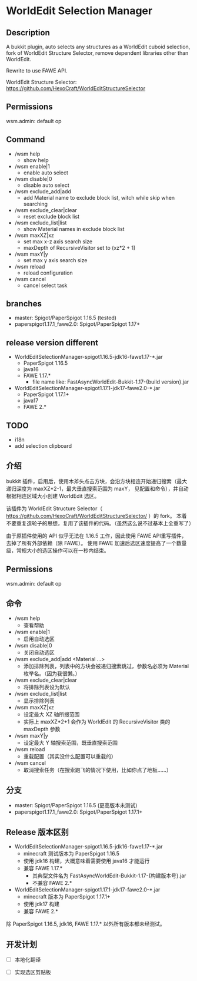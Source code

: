 # WorldEdit Selection Manager

## Description

A bukkit plugin, auto selects any structures as a WorldEdit cuboid selection,
fork of WorldEdit Structure Selector, remove dependent libraries other than WorldEdit.

Rewrite to use FAWE API.

WorldEdit Structure Selector: https://github.com/HexoCraft/WorldEditStructureSelector

## Permissions

wsm.admin: default op

## Command

- /wsm help
  - show help
- /wsm enable|1
  - enable auto select
- /wsm disable|0
  - disable auto select
- /wsm exclude_add|add
  - add Material name to exclude block list, witch while skip when searching
- /wsm exclude_clear|clear
  - reset exclude block list
- /wsm exclude_list|list
  - show Material names in exclude block list
- /wsm maxXZ|xz
  - set max x-z axis search size
  - maxDepth of RecursiveVisitor set to (xz*2 + 1)
- /wsm maxY|y
  - set max y axis search size
- /wsm reload
  - reload configuration
- /wsm cancel
  - cancel select task

## branches

- master: Spigot/PaperSpigot 1.16.5 (tested)
- paperspigot1.17.1_fawe2.0: Spigot/PaperSpigot 1.17+

## release version different

- WorldEditSelectionManager-spigot1.16.5-jdk16-fawe1.17-*.jar
  - PaperSpigot 1.16.5
  - java16
  - FAWE 1.17.*
    - file name like: FastAsyncWorldEdit-Bukkit-1.17-{build version}.jar
- WorldEditSelectionManager-spigot1.17.1-jdk17-fawe2.0-*.jar
  - PaperSpigot 1.17.1+
  - java17
  - FAWE 2.*

## TODO
  - i18n
  - add selection clipboard

## 介绍

bukkit 插件，启用后，使用木斧头点击方块，会沿方块相连开始递归搜索（最大递归深度为 maxXZ*2-1，最大垂直搜索范围为 maxY，
见配置和命令），并自动根据相连区域大小创建 WorldEdit 选区。

该插件为 WorldEdit Structure Selector（ https://github.com/HexoCraft/WorldEditStructureSelector/ ）的 fork。
本着不要重复造轮子的思想，复用了该插件的代码。（虽然这么说不过基本上全重写了）

由于原插件使用的 API 似乎无法在 1.16.5 工作，因此使用 FAWE API重写插件，去掉了所有外部依赖（除 FAWE）。
使用 FAWE 加速后选区速度提高了一个数量级，常规大小的选区操作可以在一秒内结束。

## Permissions

wsm.admin: default op

## 命令

- /wsm help
  - 查看帮助
- /wsm enable|1
  - 启用自动选区
- /wsm disable|0
  - 关闭自动选区
- /wsm exclude_add|add <Material ...>
  - 添加排除列表，列表中的方块会被递归搜索跳过，参数名必须为 Material 枚举名。（因为我很懒。）
- /wsm exclude_clear|clear
  - 将排除列表设为默认
- /wsm exclude_list|list
  - 显示排除列表
- /wsm maxXZ|xz
  - 设定最大 XZ 轴所搜范围
  - 实际上 maxXZ*2+1 会作为 WorldEdit 的 RecursiveVisitor 类的 maxDepth 参数
- /wsm maxY|y
  - 设定最大 Y 轴搜索范围，既垂直搜索范围
- /wsm reload
  - 重载配置（其实没什么配置可以重载的）
- /wsm cancel
  - 取消搜索任务（在搜索跑飞的情况下使用，比如你点了地板……）

## 分支

- master: Spigot/PaperSpigot 1.16.5 (更高版本未测试)
- paperspigot1.17.1_fawe2.0: Spigot/PaperSpigot 1.17.1+

## Release 版本区别

- WorldEditSelectionManager-spigot1.16.5-jdk16-fawe1.17-*.jar
  - minecraft 测试版本为 PaperSpigot 1.16.5
  - 使用 jdk16 构建，大概意味着需要使用 java16 才能运行
  - 兼容 FAWE 1.17.*
    - 其典型文件名为 FastAsyncWorldEdit-Bukkit-1.17-{构建版本号}.jar
    - 不兼容 FAWE 2.*
- WorldEditSelectionManager-spigot1.17.1-jdk17-fawe2.0-*.jar
  - minecraft 版本为 PaperSpigot 1.17.1+
  - 使用 jdk17 构建
  - 兼容 FAWE 2.*

除 PaperSpigot 1.16.5, jdk16, FAWE 1.17.* 以外所有版本都未经测试。
  
## 开发计划

- [ ] 本地化翻译
- [ ] 实现选区剪贴板
  
